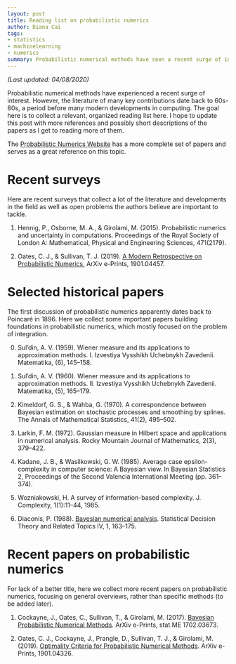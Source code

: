 ```yaml
---
layout: post
title: Reading list on probabilistic numerics
author: Diana Cai
tags:
- statistics
- machinelearning
- numerics
summary: Probabilistic numerical methods have seen a recent surge of interest. However, the methods date back to many key contributions made in the 60s-80s. The goal here is to collect a relevant, organized reading list here. I hope to update
---
```


*(Last updated: 04/08/2020)*

Probabilistic numerical methods have experienced a recent surge of interest. However,
the literature of many key contributions date back to 60s-80s, a period before
many modern developments in computing. The goal here is to collect a relevant, organized reading list here. I hope to update
this post with more references and possibly short descriptions of the papers as
I get to reading more of them.

The [Probabilistic Numerics Website](http://probabilistic-numerics.org/literature/index.html) has a more complete set of papers and serves as a great reference on this topic.

# Recent surveys

Here are recent surveys that collect a lot of the literature and developments in the field as well as open problems the authors believe are important to tackle.

1. Hennig, P., Osborne, M. A., & Girolami, M. (2015). Probabilistic numerics and
   uncertainty in computations. Proceedings of the Royal Society of London A:
   Mathematical, Physical and Engineering Sciences, 471(2179).

2. Oates, C. J., & Sullivan, T. J. (2019). [A Modern Retrospective on
   Probabilistic Numerics.](https://arxiv.org/pdf/1901.04457.pdf) ArXiv e-Prints, 1901.04457.


# Selected historical papers

The first discussion of probabilistic numerics apparently dates back to
Poincar&eacute; in 1896. Here we collect some important papers building
foundations in probabilistic numerics, which mostly focused on the problem of integration.

0. Sul’din, A. V. (1959). Wiener measure and its applications to approximation
   methods. I. Izvestiya Vysshikh Uchebnykh Zavedenii. Matematika, (6), 145–158.

1. Sul’din, A. V. (1960). Wiener measure and its applications to approximation
   methods. II. Izvestiya Vysshikh Uchebnykh Zavedenii. Matematika, (5),
   165–179.

1. Kimeldorf, G. S., & Wahba, G. (1970). A correspondence between Bayesian
   estimation on stochastic processes and smoothing by splines. The Annals of
   Mathematical Statistics, 41(2), 495–502.

1. Larkin, F. M. (1972). Gaussian measure in Hilbert space and applications in
   numerical analysis. Rocky Mountain Journal of Mathematics, 2(3), 379–422.

1. Kadane, J. B., & Wasilkowski, G. W. (1985). Average case epsilon-complexity
   in computer science: A Bayesian view. In Bayesian Statistics 2, Proceedings
   of the Second Valencia International Meeting (pp. 361–374).

1. Wozniakowski, H. A survey of information-based complexity. J. Complexity,
   1(1):11–44, 1985.

2. Diaconis, P. (1988). [Bayesian numerical analysis](http://probabilistic-numerics.org/assets/pdf/Diaconis_1988.pdf). Statistical Decision Theory
   and Related Topics IV, 1, 163–175.


# Recent papers on probabilistic numerics

For lack of a better title, here we collect more recent papers on probabilistic numerics, focusing on
general overviews, rather than specific methods (to be added later).

1. Cockayne, J., Oates, C., Sullivan, T., & Girolami, M. (2017). [Bayesian
   Probabilistic Numerical Methods](https://arxiv.org/abs/1702.03673). ArXiv e-Prints, stat.ME 1702.03673.

2. Oates, C. J., Cockayne, J., Prangle, D., Sullivan, T. J., & Girolami, M.
   (2019). [Optimality Criteria for Probabilistic Numerical
   Methods](https://arxiv.org/pdf/1901.04326.pdf). ArXiv
   e-Prints, 1901.04326.





